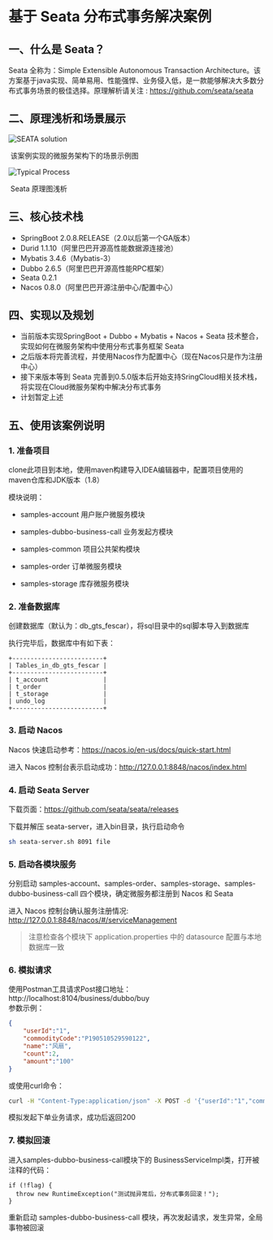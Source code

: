 # 基于 Seata 分布式事务解决案例

## 一、什么是 Seata？

Seata 全称为：Simple Extensible Autonomous Transaction Architecture。该方案基于java实现、简单易用、性能强悍、业务侵入低，是一款能够解决大多数分布式事务场景的极佳选择。原理解析请关注 : https://github.com/seata/seata

## 二、原理浅析和场景展示

![SEATA solution](https://camo.githubusercontent.com/b3a71332ae0a91db7f8616286a69b879fcbea672/68747470733a2f2f63646e2e6e6c61726b2e636f6d2f6c61726b2f302f323031382f706e672f31383836322f313534353239363739313037342d33626365376263652d303235652d343563332d393338362d3762393531333564616465382e706e67)

​						该案例实现的微服务架构下的场景示例图



![Typical Process](https://camo.githubusercontent.com/0384806afd7c10544c258ae13717e4229942aa13/68747470733a2f2f63646e2e6e6c61726b2e636f6d2f6c61726b2f302f323031382f706e672f31383836322f313534353239363931373838312d32366661626562392d373166612d346633652d386137612d6663333137643333383966342e706e67)

​								     Seata 原理图浅析



## 三、核心技术栈

* SpringBoot 2.0.8.RELEASE（2.0以后第一个GA版本）
* Durid 1.1.10（阿里巴巴开源高性能数据源连接池）
* Mybatis 3.4.6（Mybatis-3）
* Dubbo 2.6.5（阿里巴巴开源高性能RPC框架）
* Seata 0.2.1
* Nacos 0.8.0（阿里巴巴开源注册中心/配置中心）

## 四、实现以及规划

* 当前版本实现SpringBoot + Dubbo + Mybatis + Nacos + Seata 技术整合，实现如何在微服务架构中使用分布式事务框架 Seata
* 之后版本将完善流程，并使用Nacos作为配置中心（现在Nacos只是作为注册中心）
* 接下来版本等到 Seata 完善到0.5.0版本后开始支持SringCloud相关技术栈，将实现在Cloud微服务架构中解决分布式事务
* 计划暂定上述

## 五、使用该案例说明

### 1. 准备项目

clone此项目到本地，使用maven构建导入IDEA编辑器中，配置项目使用的maven仓库和JDK版本（1.8）
    
模块说明：
   - samples-account  用户账户微服务模块
   
   - samples-dubbo-business-call  业务发起方模块

   - samples-common  项目公共架构模块
   
   - samples-order  订单微服务模块
   
   - samples-storage  库存微服务模块

### 2. 准备数据库

创建数据库（默认为：db_gts_fescar），将sql目录中的sql脚本导入到数据库

执行完毕后，数据库中有如下表：

```
+-------------------------+
| Tables_in_db_gts_fescar |
+-------------------------+
| t_account               |
| t_order                 |
| t_storage               |
| undo_log                |
+-------------------------+
```

### 3. 启动 Nacos

Nacos 快速启动参考：https://nacos.io/en-us/docs/quick-start.html

进入 Nacos 控制台表示启动成功：http://127.0.0.1:8848/nacos/index.html
   
### 4. 启动 Seata Server
  
下载页面：https://github.com/seata/seata/releases

下载并解压 seata-server，进入bin目录，执行启动命令

```bash
sh seata-server.sh 8091 file
```

### 5. 启动各模块服务

分别启动 samples-account、samples-order、samples-storage、samples-dubbo-business-call 四个模块，确定微服务都注册到 Nacos 和 Seata

进入 Nacos 控制台确认服务注册情况: http://127.0.0.1:8848/nacos/#/serviceManagement

> 注意检查各个模块下 application.properties 中的 datasource 配置与本地数据库一致
    
### 6. 模拟请求

使用Postman工具请求Post接口地址：http://localhost:8104/business/dubbo/buy  
参数示例：

```json
{
    "userId":"1",
    "commodityCode":"P190510529590122",
    "name":"风扇",
    "count":2,
    "amount":"100"
}
```

或使用curl命令：

```bash
curl -H "Content-Type:application/json" -X POST -d '{"userId":"1","commodityCode":"P190510529590122","name":"风扇","count":2,"amount":"100"}' localhost:8104/business/dubbo/buy
``` 

模拟发起下单业务请求，成功后返回200

### 7. 模拟回滚

进入samples-dubbo-business-call模块下的 BusinessServiceImpl类，打开被注释的代码：

```
if (!flag) {
  throw new RuntimeException("测试抛异常后，分布式事务回滚！");
}
```

重新启动 samples-dubbo-business-call 模块，再次发起请求，发生异常，全局事物被回滚
